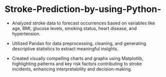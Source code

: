 # Stroke-Prediction-by-using-Python-
* Analyzed stroke data to forecast occurrences based on variables like age, BMI, glucose levels, smoking status, heart disease, and hypertension.

* Utilized Pandas for data preprocessing, cleaning, and generating descriptive statistics to extract meaningful insights.

* Created visually compelling charts and graphs using Matplotlib, highlighting patterns and key risk factors contributing to stroke incidents, enhancing interpretability and decision-making.
